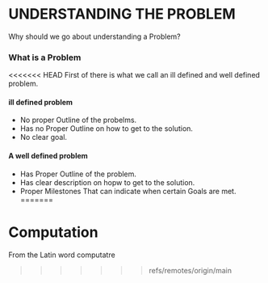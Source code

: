 # UNDERSTANDING THE PROBLEM
Why should we go about understanding a Problem? 

### What is a Problem
<<<<<<< HEAD
  First of there is what we call an ill defined and well defined problem.

  #### ill defined problem 
   - No proper Outline of the probelms.
   - Has no Proper Outline on how to get to the solution.
   - No clear goal.


  #### A well defined problem 
   - Has Proper Outline of the problem.
   - Has clear description on hopw to get to the solution.
   - Proper Milestones That can indicate when certain Goals are met.
=======





# Computation

 From the Latin word computatre  
>>>>>>> refs/remotes/origin/main
